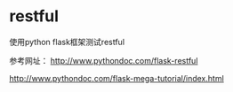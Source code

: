 # restful
使用python flask框架测试restful


参考网址：
http://www.pythondoc.com/flask-restful

http://www.pythondoc.com/flask-mega-tutorial/index.html

